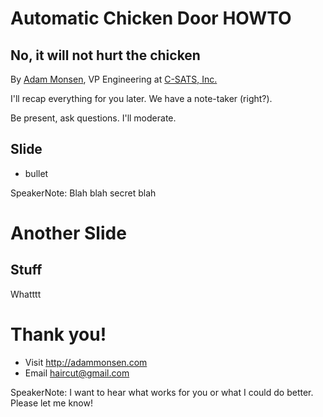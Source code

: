 # Automatic Chicken Door HOWTO

## No, it will not hurt the chicken

By [Adam Monsen](http://adammonsen.com), VP Engineering at [C-SATS, Inc.](https://csats.com)



I'll recap everything for you later. We have a note-taker (right?).

Be present, ask questions. I'll moderate.



## Slide

* bullet

SpeakerNote: Blah blah secret blah



# Another Slide

## Stuff

Whatttt



# Thank you!

* Visit <http://adammonsen.com>
* Email <haircut@gmail.com>

SpeakerNote: I want to hear what works for you or what I could do better.
Please let me know!

